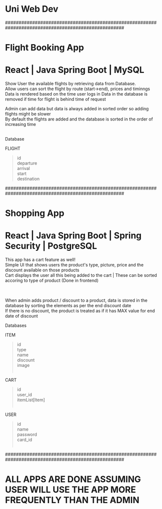 # Uni Web Dev

####################################################################################################

# Flight Booking App
# React | Java Spring Boot | MySQL

Show User the available flights by retrieving data from Database.<br />
Allow users can sort the flight by route (start->end), prices and timinngs<br />
Data is rendered based on the time user logs in
Data in the database is removed if time for flight is behind time of request<br />

Admin can add data but data is always added in sorted order so adding flights might be slower<br />
By default the flights are added and the database is sorted in the order of increasing time<br /><br />

Database<br />

FLIGHT<br />
>id<br />
departure<br />
arrival<br />
start<br />
destination<br />


####################################################################################################
<br />

# Shopping App
# React | Java Spring Boot | Spring Security | PostgreSQL

This app has a cart feature as well!<br />
Simple UI that shows users the product's type, picture, price and the discount available on those products<br />
Cart displays the user all this being added to the cart |  These can be sorted accoring to type of product (Done in frontend) <br />
<br /><br />

When admin adds product / discount to a product, data is stored in the database by sorting the elements as per the end discount date <br />
If there is no discount, the product is treated as if it has MAX value for end date of discount<br />

Databases<br />

ITEM<br />
>id<br />
type<br />
name<br />
discount<br />
image<br /><br />

CART<br />
>id<br />
user_id<br />
itemList[Item]<br /><br />


USER<br />
>id<br />
name<br />
password<br />
card_id<br /><br />

####################################################################################################<br />

# ALL APPS ARE DONE ASSUMING USER WILL USE THE APP MORE FREQUENTLY THAN THE ADMIN

